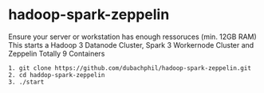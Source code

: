 # hadoop-spark-zeppelin
Ensure your server or workstation has enough ressoruces (min. 12GB RAM)
This starts a Hadoop 3 Datanode Cluster, Spark 3 Workernode Cluster and Zeppelin
Totally 9 Containers
```
1. git clone https://github.com/dubachphil/hadoop-spark-zeppelin.git
2. cd haddop-spark-zeppelin
3. ./start
```
